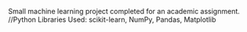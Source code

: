 Small machine learning project completed for an academic assignment. 
//Python Libraries Used: scikit-learn, NumPy, Pandas, Matplotlib
